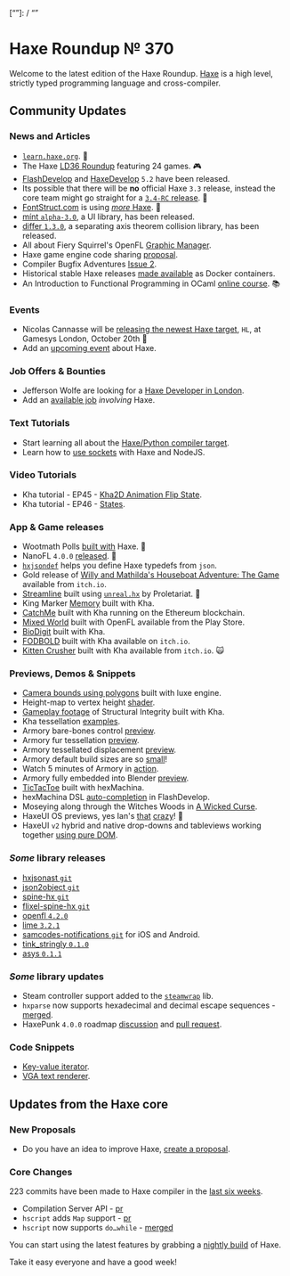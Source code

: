 [_template]: ../templates/roundup.html
[date]: / "2016-10-08 11:04:00"
[modified]: / "2016-10-08 16:34:00"
[published]: / "2016-10-09 10:00:00"
[description]: / "The latest news covering the Haxe community, featuring learn.haxe.org, LD36 roundup, mínt, differ, HaxeDevelop, the newest compiler target and more!"
[“”]: / “”

# Haxe Roundup № 370

Welcome to the latest edition of the Haxe Roundup. [Haxe](http://haxe.org/?utm_source=haxe.io) is a high level, strictly typed programming language and cross-compiler.

## Community Updates

### News and Articles

- [`learn.haxe.org`](http://learn.haxe.org/). :tada:
- The Haxe [LD36 Roundup](https://haxe.io/ld/36/) featuring 24 games. :video_game:
- [FlashDevelop](http://www.flashdevelop.org/community/viewtopic.php?f=11&t=12683&utm_content=buffer800ef&utm_medium=social&utm_source=twitter.com&utm_campaign=buffer) and [HaxeDevelop](http://haxedevelop.org/blog/2016-09-19/opening-doors.html) `5.2` have been released.
- Its possible that there will be __no__ official Haxe `3.3` release, instead the core team might go straight for a [`3.4-RC` release](https://groups.google.com/d/msg/haxelang/bj-3ANrTmSQ/-GbbqM4zAgAJ). :star2:
- [FontStruct.com](http://fontstruct.com/) is using [_more_ Haxe](https://groups.google.com/d/msg/haxelang/UmC4-qMzP9c/hZY8KnUmBAAJ). :star2:
- [mínt `alpha-3.0`](https://twitter.com/snowkitorg/status/773113374645321728), a UI library, has been released.
- [differ `1.3.0`](https://twitter.com/snowkitorg/status/777703311474589696), a separating axis theorem collision library, has been released.
- All about Fiery Squirrel's OpenFL [Graphic Manager](https://twitter.com/fierysquirrel/status/771588580397375488).
- Haxe game engine code sharing [proposal](https://groups.google.com/d/msg/haxelang/UWqMotIHnYo/DMuDeRpRBAAJ).
- Compiler Bugfix Adventures [Issue 2](https://twitter.com/cambiatajonas/status/783395440343613440).
- Historical stable Haxe releases [made available](https://twitter.com/kevinresol/status/783676476075876353) as Docker containers.
- An Introduction to Functional Programming in OCaml [online course](https://twitter.com/MatthijsKamstra/status/772386787633299456). :books:

### Events

- Nicolas Cannasse will be [releasing the newest Haxe target](https://twitter.com/ncannasse/status/781461240497397760), `HL`, at Gamesys London, October 20th :star2: 
- Add an [upcoming event](https://github.com/skial/haxe.io/labels/events) about Haxe.

### Job Offers & Bounties

- Jefferson Wolfe are looking for a [Haxe Developer in London](https://twitter.com/Jefferson_Wolfe/status/783300475286347776).
- Add an [available job](https://github.com/skial/haxe.io/labels/jobs) _involving_ Haxe.

### Text Tutorials

- Start learning all about the [Haxe/Python compiler target](https://matthijskamstra.github.io/haxepython/).
- Learn how to [use sockets](http://matthijskamstra.github.io/haxenode/12socket/example.html) with Haxe and NodeJS.

### Video Tutorials

- Kha tutorial - EP45 - [Kha2D Animation Flip State](https://www.youtube.com/watch?v=JUE7v5Ri2kw).
- Kha tutorial - EP46 - [States](https://www.youtube.com/watch?v=5ppNakoJKk8).

### App & Game releases

- Wootmath Polls [built with](https://twitter.com/Jeff__Ward/status/783415728183455744) Haxe. :star2: 
- NanoFL `4.0.0` [released](https://twitter.com/yar3333_ru/status/778685188763025410). :star2: 
- [`hxjsondef`](https://twitter.com/MatthijsKamstra/status/778336473728835584) helps you define Haxe typedefs from `json`.
- Gold release of [Willy and Mathilda's Houseboat Adventure: The Game](https://ibwwg.itch.io/mathildagame) available from `itch.io`.
- [Streamline](https://twitter.com/cwaneck/status/781982864225267713) built using [`unreal.hx`](https://github.com/proletariatgames/unreal.hx) by Proletariat. :star2: 
- King Marker [Memory](https://twitter.com/JohnDoughty6/status/783518546928295936) built with Kha.
- [CatchMe](https://twitter.com/wighawag/status/773565162594897920) built with Kha running on the Ethereum blockchain.
- [Mixed World](https://twitter.com/lillden/status/783223849676595200) built with OpenFL available from the Play Store.
- [BioDigit](https://twitter.com/melon404/status/780967657193349120) built with Kha.
- [FODBOLD](https://twitter.com/lewislepton/status/772179919094808576) built with Kha available on `itch.io`.
- [Kitten Crusher](https://twitter.com/lewislepton/status/780491348487106561) built with Kha available from `itch.io`. :scream_cat:

### Previews, Demos & Snippets

- [Camera bounds using polygons](https://twitter.com/EdoardoLopes/status/784216564862160900) built with luxe engine.
- Height-map to vertex height [shader](https://twitter.com/keymaster_/status/783453183712657408).
- [Gameplay footage](https://twitter.com/aoemaniac/status/783437365184491521) of Structural Integrity built with Kha.
- Kha tessellation [examples](https://twitter.com/luboslenco/status/781236070839160832).
- Armory bare-bones control [preview](https://twitter.com/luboslenco/status/783286850530205698).
- Armory fur tessellation [preview](https://twitter.com/luboslenco/status/781905683897810945).
- Armory tessellated displacement [preview](https://twitter.com/luboslenco/status/780837890771324928).
- Armory default build sizes are so [small](https://twitter.com/luboslenco/status/779305717564137472)!
- Watch 5 minutes of Armory in [action](https://twitter.com/luboslenco/status/776773070686158848).
- Armory fully embedded into Blender [preview](https://twitter.com/luboslenco/status/775050383857156097).
- [TicTacToe](https://twitter.com/_hexmachina/status/778882503511773186) built with hexMachina.
- hexMachina DSL [auto-completion](https://twitter.com/francisbourre/status/778149737673461761) in FlashDevelop.
- Moseying along through the Witches Woods in [A Wicked Curse](https://twitter.com/ericmbernier/status/777673778398580736).
- HaxeUI OS previews, yes Ian's [that](https://twitter.com/IanHarrigan1982/status/776075492793413632) [crazy](https://twitter.com/IanHarrigan1982/status/781142115468337152)! :star2: 
- HaxeUI `v2` hybrid and native drop-downs and tableviews working together [using pure DOM](https://twitter.com/IanHarrigan1982/status/771041045031292933).

### *Some* library releases

- [hxjsonast `git`](https://github.com/nadako/hxjsonast/)
- [json2object `git`](https://github.com/elnabo/json2object)
- [spine-hx `git`](https://github.com/jeremyfa/spine-hx)
- [flixel-spine-hx `git`](https://github.com/jeremyfa/flixel-spine-hx)
- [openfl `4.2.0`](https://twitter.com/Open_FL/status/778683755531677696)
- [lime `3.2.1`](https://twitter.com/Open_FL/status/778683755531677696)
- [samcodes-notifications `git`](https://github.com/Tw1ddle/samcodes-notifications) for iOS and Android.
- [tink_stringly `0.1.0`](http://lib.haxe.org/p/tink_stringly)
- [asys `0.1.1`](http://lib.haxe.org/p/asys)
 
### *Some* library updates

- Steam controller support added to the [`steamwrap`](https://twitter.com/larsiusprime/status/781140130329276417) lib.
- `hxparse` now supports hexadecimal and decimal escape sequences - [merged](https://github.com/Simn/hxparse/pull/48).
- HaxePunk `4.0.0` roadmap [discussion](https://github.com/HaxePunk/HaxePunk/issues/392) and [pull request](https://github.com/HaxePunk/HaxePunk/pull/396).

### Code Snippets

- [Key-value iterator](https://twitter.com/RealyUniqueName/status/782900653278519296).
- [VGA text renderer](https://github.com/HaxeFoundation/code-cookbook/issues/55).

## Updates from the Haxe core

### New Proposals

- Do you have an idea to improve Haxe, [create a proposal].

### Core Changes

223 commits have been made to Haxe compiler in the [last six weeks].

- Compilation Server API - [pr](https://github.com/HaxeFoundation/haxe/pull/5700)
- `hscript` adds `Map` support - [pr](https://github.com/HaxeFoundation/hscript/pull/49)
- `hscript` now supports `do…while` - [merged](https://github.com/HaxeFoundation/hscript/pull/51)

You can start using the latest features by grabbing a [nightly build] of Haxe.

Take it easy everyone and have a good week!

[last six weeks]: https://github.com/issues?utf8=%E2%9C%93&q=closed%3A2016-08-29..2016-10-08+org%3Ahaxefoundation+is%3Aclosed+
[nightly build]: http://build.haxe.org
[create a proposal]: https://github.com/HaxeFoundation/haxe-evolution
